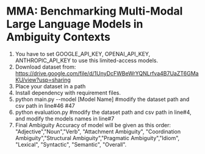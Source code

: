 # MMA: Benchmarking Multi-Modal Large Language Models in Ambiguity Contexts

1. You have to set GOOGLE_API_KEY, OPENAI_API_KEY, ANTHROPIC_API_KEY to use this limited-access models.
2. Download dataset from: https://drive.google.com/file/d/1UnyDcFWBeWrYQNLrfva4B7UaZT6GMaKU/view?usp=sharing
3. Place your dataset in a path
4. Install dependency with requirement files.
5. python main.py --model [Model Name] #modify the dataset path and csv path in line#46 #47
6. python evaluation.py  #modify the dataset path and csv path in line#4, and modify the models names in line#7
7. Final Ambiguity Accuracy of model will be given as this order: "Adjective","Noun","Verb", "Attachment Ambiguity", "Coordination Ambiguity","Structural Ambiguity","Pragmatic Ambiguity","Idiom", "Lexical", "Syntactic", "Semantic", "Overall".
